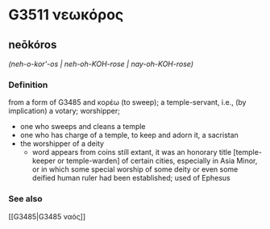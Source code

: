 # G3511 νεωκόρος

## neōkóros

_(neh-o-kor'-os | neh-oh-KOH-rose | nay-oh-KOH-rose)_

### Definition

from a form of G3485 and κορέω (to sweep); a temple-servant, i.e., (by implication) a votary; worshipper; 

- one who sweeps and cleans a temple
- one who has charge of a temple, to keep and adorn it, a sacristan
- the worshipper of a deity
  - word appears from coins still extant, it was an honorary title [temple-keeper or temple-warden] of certain cities, especially in Asia Minor, or in which some special worship of some deity or even some deified human ruler had been established; used of Ephesus

### See also

[[G3485|G3485 ναός]]
